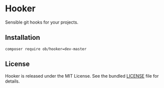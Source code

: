 # Hooker

Sensible git hooks for your projects.


## Installation

`composer require ob/hooker=dev-master`


## License

Hooker is released under the MIT License. See the bundled [LICENSE]() file for details.
